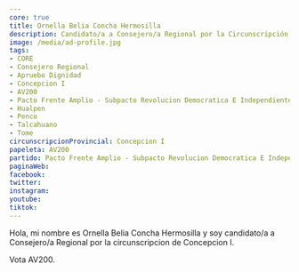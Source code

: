 ```yaml
---
core: true
title: Ornella Belia Concha Hermosilla
description: Candidato/a a Consejero/a Regional por la Circunscripción de Concepcion I
image: /media/ad-profile.jpg
tags:
- CORE
- Consejero Regional
- Apruebo Dignidad
- Concepcion I
- AV200
- Pacto Frente Amplio - Subpacto Revolucion Democratica E Independientes - Revolucion Democratica
- Hualpen
- Penco
- Talcahuano
- Tome
circunscripcionProvincial: Concepcion I
papeleta: AV200
partido: Pacto Frente Amplio - Subpacto Revolucion Democratica E Independientes - Revolucion Democratica
paginaWeb:
facebook:
twitter:
instagram:
youtube:
tiktok:
---
```

Hola, mi nombre es Ornella Belia Concha Hermosilla y soy candidato/a a Consejero/a Regional por la circunscripcion de Concepcion I.

Vota AV200.